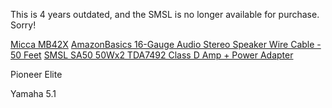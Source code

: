 This is 4 years outdated, and the SMSL is no longer available for purchase. Sorry!

[Micca MB42X](https://www.amazon.com/gp/product/B00E7H8GG2/)
[AmazonBasics 16-Gauge Audio Stereo Speaker Wire Cable - 50 Feet](https://www.amazon.com/gp/product/B006LW0WDQ/)
[SMSL SA50 50Wx2 TDA7492 Class D Amp + Power Adapter](https://www.amazon.com/gp/product/B00F0H8TOC/)

Pioneer Elite

Yamaha 5.1